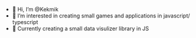 - 👋 Hi, I’m @Kekmik
- 👀 I’m interested in creating small games and applications in javascript/ typescript
- 🌱 Currently creating a small data visulizer library in JS

<!---
Kekmik/Kekmik is a ✨ special ✨ repository because its `README.md` (this file) appears on your GitHub profile.
You can click the Preview link to take a look at your changes.
--->
